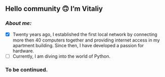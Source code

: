 ## Hello community 🙃 I’m Vitaliy 
### ***About me:*** 
- [x] Twenty years ago, I established the first local network by connecting more then 40 computers together and providing internet access in my apartment building. Since then, I have developed a passion for hardware. 
- [ ] Currently, I am diving into the world of Python. 
### To be continued. 
